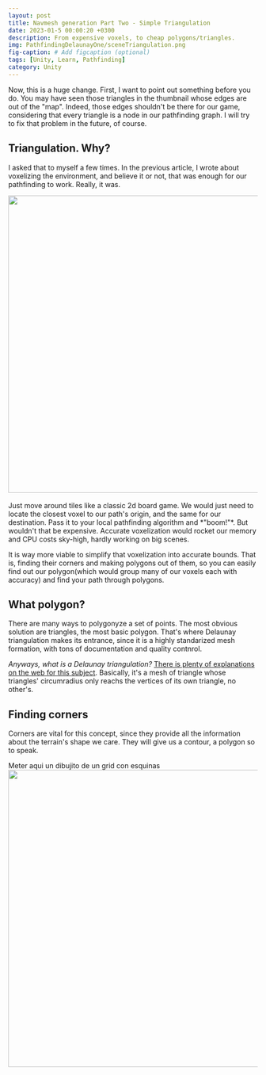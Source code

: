 ```yaml
---
layout: post
title: Navmesh generation Part Two - Simple Triangulation
date: 2023-01-5 00:00:20 +0300
description: From expensive voxels, to cheap polygons/triangles.
img: PathfindingDelaunayOne/sceneTriangulation.png
fig-caption: # Add figcaption (optional)
tags: [Unity, Learn, Pathfinding]
category: Unity
---
```


Now, this is a huge change. First, I want to point out something before you do. You may have seen those triangles in the thumbnail whose edges are out of the "map". Indeed, those edges shouldn't be there for our game, considering that every triangle is a node in our pathfinding graph. I will try to fix that problem in the future, of course.

## Triangulation. Why? ##
I asked that to myself a few times. In the previous article, I wrote about voxelizing the environment, and believe it or not, that was enough for our pathfinding to work. Really, it was.

<div class>
    <img src="{{site.baseurl}}/assets/img/Pathfindingvoxel/Simplevoxel.png" class="rounded" width="600"/>
</div>

<br>
Just move around tiles like a classic 2d board game. We would just need to locate the closest voxel to our path's origin, and the same for our destination. Pass it to your local pathfinding algorithm and *"boom!"*. But wouldn't that be expensive. Accurate voxelization would rocket our memory and CPU costs sky-high, hardly working on big scenes.

It is way more viable to simplify that voxelization into accurate bounds. That is, finding their corners and making polygons out of them, so you can easily find out our polygon(which would group many of our voxels each with accuracy) and find your path through polygons.

## What polygon? ##
There are many ways to polygonyze a set of points. The most obvious solution are triangles, the most basic polygon. That's where Delaunay triangulation makes its entrance, since it is a highly standarized mesh formation, with tons of documentation and quality contnrol.

*Anyways, what is a Delaunay triangulation?* [There is plenty of explanations on the web for this subject](https://en.wikipedia.org/wiki/Delaunay_triangulation). Basically, it's a mesh of triangle whose triangles' circumradius only reachs the vertices of its own triangle, no other's.

## Finding corners ##
Corners are vital for this concept, since they provide all the information about the terrain's shape we care. They will give us a contour, a polygon so to speak.

<div class>
Meter aqui un dibujito de un grid con esquinas
    <img src="{{site.baseurl}}/assets/img/Pathfindingvoxel/Simplevoxel.png" class="rounded" width="600"/>
</div>